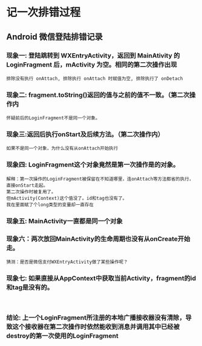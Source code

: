 # 记一次排错过程
 

## Android 微信登陆排错记录

### 现象一: 登陆跳转到 WXEntryActivity，返回到 MainAtivity 的 LoginFragment 后，mActivity 为空。相同的第二次操作出现

    排除没有执行 onAttach, 排除执行 onAttach 时赋值为空, 排除执行了 onDetach
 

### 现象二: fragment.toString()返回的值与之前的值不一致。（第二次操作内

    怀疑前后的LoginFragment不是同一个对象。
 

### 现象三:返回后执行onStart及后续方法。（第二次操作内）

    如果不是同一个对象，为什么没有从onAttach开始执行
 

### 现象四: LoginFragment这个对象竟然是第一次操作是的对象。

    解释：第一次操作的LoginFragment被保留在不知道哪里，连onAttach等方法都省的执行，直接onStart走起。
    第二次操作时被复用了。
    但mActivity(Context)这个值没了。id和tag也没有了。
    我在里面赋了个long类型的变量却一直存在
 

### 现象五: MainActivity一直都是同一个对象
 

### 现象六：两次放回MainActivity的生命周期也没有从onCreate开始走。

    猜测：是否是微信支付WXEntryActivity做了某些操作呢？

 

### 现象七: 如果直接从AppContext中获取当前Activity，fragment的id和tag是没有的。

 
<br/>

### 结论: 上一个LoginFragment所注册的本地广播接收器没有清除，导致这个接收器在第二次操作时依然能收到消息并调用其中已经被destroy的第一次使用的LoginFragment


